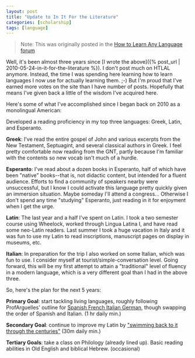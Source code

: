 ```yaml
---
layout: post
title: "Update to In It For the Literature"
categories: [scholarship]
tags: [language]
---
```

> Note: This was originally posted in the [How to Learn Any Language forum](http://how-to-learn-any-language.com)

Well, it's been almost three years since [I wrote the above]({% post_url | 2010-05-24-in-it-for-the-literature %}). I don't post much on HTLAL anymore. Instead, the time I was spending here learning how to learn languages I now use for actually learning them. ;-) But I'm proud that I've earned more votes on the site than I have number of posts. Hopefully that means I've given back a little of the wisdom I've acquired here.

Here's some of what I've accomplished since I began back on 2010 as a monolingual American:

Developed a reading proficiency in my top three languages: Greek, Latin, and Esperanto.

**Greek**: I've read the entire gospel of John and various excerpts from the New Testament, Septuagint, and several classical authors in Greek. I feel pretty comfortable now reading from the GNT, partly because I'm familiar with the contents so new vocab isn't much of a hurdle.

**Esperanto**: I've read about a dozen books in Esperanto, half of which have been "native" books--that is, not didactic content, but intended for a fluent audience. Efforts to find a community of speakers nearby were unsuccessful, but I know I could activate this language pretty quickly given an immersion situation. Maybe someday I'll attend a congress... Otherwise I don't spend any time "studying" Esperanto, just reading in it for enjoyment when I get the urge.

**Latin**: The last year and a half I've spent on Latin. I took a two semester course using Wheelock, worked through Lingua Latina I, and have read some neo-Latin readers. Last summer I took a huge vacation in Italy and it was fun to use my Latin to read inscriptions, manuscript pages on display in museums, etc.

**Italian**: In preparation for the trip I also worked on some Italian, which was fun to use. I consider myself at tourist/simple-conversation level. Going forward, this will be my first attempt to attain a "traditional" level of fluency in a modern language, which is a very different goal than I had in the above three.

So, here's the plan for the next 5 years:

**Primary Goal**: start tackling living languages, roughly following ProfArguelles' outline for [Spanish French Italian German](http://www.youtube.com/watch?v=WbVdrw43QZU), though swapping the order of Spanish and Italian. (1 hr daily min.)

**Secondary Goal**: continue to improve my Latin by ["swimming back to it through the centuries"](http://how-to-learn-any-language.com/forum/forum_posts.asp?TID=7524#74298) (30m daily min.)

**Tertiary Goals**: take a class on Philology (already lined up). Basic reading abilities in Old English and biblical Hebrew. (occasional)
